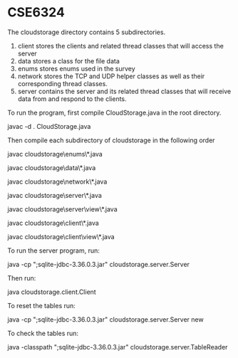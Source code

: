 # CSE6324
The cloudstorage directory contains 5 subdirectories.

1) client stores the clients and related thread classes that will access the server
2) data stores a class for the file data
3) enums stores enums used in the survey
4) network stores the TCP and UDP helper classes as well as their corresponding thread classes.
5) server contains the server and its related thread classes that will receive data from and respond to the clients.

To run the program, first compile CloudStorage.java in the root directory.

javac -d . CloudStorage.java

Then compile each subdirectory of cloudstorage in the following order

javac cloudstorage\enums\\*.java

javac cloudstorage\data\\*.java

javac cloudstorage\network\\*.java

javac cloudstorage\server\\*.java

javac cloudstorage\server\view\\*.java

javac cloudstorage\client\\*.java

javac cloudstorage\client\view\\*.java

To run the server program, run: 

java -cp ";sqlite-jdbc-3.36.0.3.jar" cloudstorage.server.Server

Then run:

java cloudstorage.client.Client

To reset the tables run:

java -cp ";sqlite-jdbc-3.36.0.3.jar" cloudstorage.server.Server new


To check the tables run:

java -classpath ";sqlite-jdbc-3.36.0.3.jar" cloudstorage.server.TableReader
